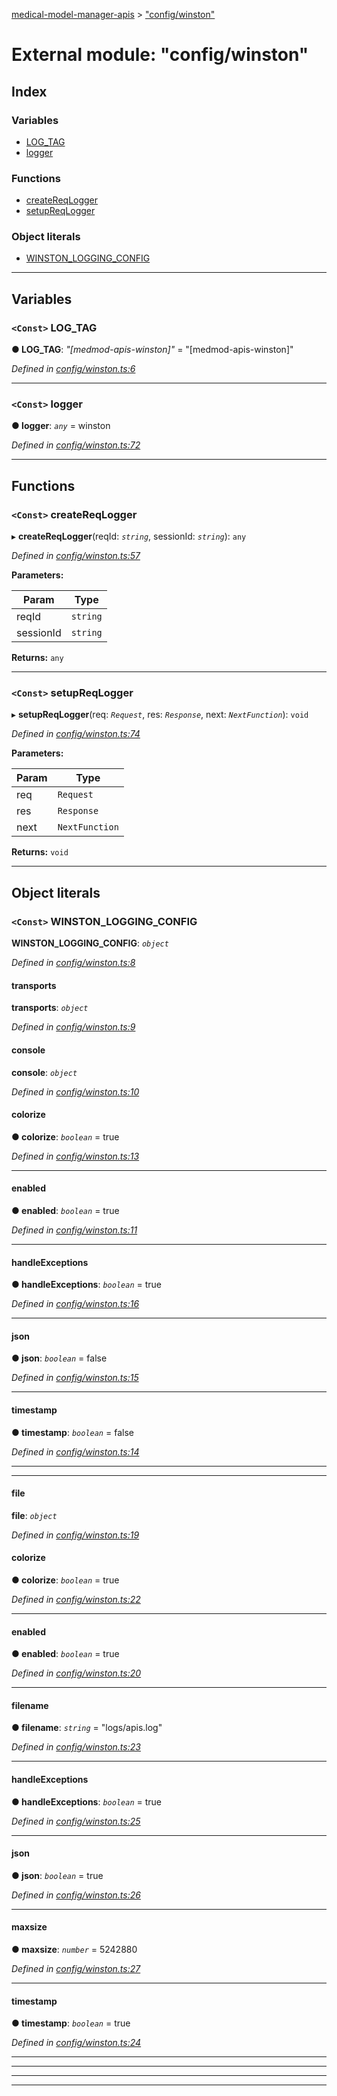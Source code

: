 [medical-model-manager-apis](../README.md) > ["config/winston"](../modules/_config_winston_.md)

# External module: "config/winston"

## Index

### Variables

* [LOG_TAG](_config_winston_.md#log_tag)
* [logger](_config_winston_.md#logger)

### Functions

* [createReqLogger](_config_winston_.md#createreqlogger)
* [setupReqLogger](_config_winston_.md#setupreqlogger)

### Object literals

* [WINSTON_LOGGING_CONFIG](_config_winston_.md#winston_logging_config)

---

## Variables

<a id="log_tag"></a>

### `<Const>` LOG_TAG

**● LOG_TAG**: *"[medmod-apis-winston]"* = "[medmod-apis-winston]"

*Defined in [config/winston.ts:6](https://github.com/drryanjames/medical-model-management-apis/blob/f5b2e31/src/config/winston.ts#L6)*

___
<a id="logger"></a>

### `<Const>` logger

**● logger**: *`any`* =  winston

*Defined in [config/winston.ts:72](https://github.com/drryanjames/medical-model-management-apis/blob/f5b2e31/src/config/winston.ts#L72)*

___

## Functions

<a id="createreqlogger"></a>

### `<Const>` createReqLogger

▸ **createReqLogger**(reqId: *`string`*, sessionId: *`string`*): `any`

*Defined in [config/winston.ts:57](https://github.com/drryanjames/medical-model-management-apis/blob/f5b2e31/src/config/winston.ts#L57)*

**Parameters:**

| Param | Type |
| ------ | ------ |
| reqId | `string` |
| sessionId | `string` |

**Returns:** `any`

___
<a id="setupreqlogger"></a>

### `<Const>` setupReqLogger

▸ **setupReqLogger**(req: *`Request`*, res: *`Response`*, next: *`NextFunction`*): `void`

*Defined in [config/winston.ts:74](https://github.com/drryanjames/medical-model-management-apis/blob/f5b2e31/src/config/winston.ts#L74)*

**Parameters:**

| Param | Type |
| ------ | ------ |
| req | `Request` |
| res | `Response` |
| next | `NextFunction` |

**Returns:** `void`

___

## Object literals

<a id="winston_logging_config"></a>

### `<Const>` WINSTON_LOGGING_CONFIG

**WINSTON_LOGGING_CONFIG**: *`object`*

*Defined in [config/winston.ts:8](https://github.com/drryanjames/medical-model-management-apis/blob/f5b2e31/src/config/winston.ts#L8)*

<a id="winston_logging_config.transports"></a>

####  transports

**transports**: *`object`*

*Defined in [config/winston.ts:9](https://github.com/drryanjames/medical-model-management-apis/blob/f5b2e31/src/config/winston.ts#L9)*

<a id="winston_logging_config.transports.console"></a>

####  console

**console**: *`object`*

*Defined in [config/winston.ts:10](https://github.com/drryanjames/medical-model-management-apis/blob/f5b2e31/src/config/winston.ts#L10)*

<a id="winston_logging_config.transports.console.colorize"></a>

####  colorize

**● colorize**: *`boolean`* = true

*Defined in [config/winston.ts:13](https://github.com/drryanjames/medical-model-management-apis/blob/f5b2e31/src/config/winston.ts#L13)*

___
<a id="winston_logging_config.transports.console.enabled"></a>

####  enabled

**● enabled**: *`boolean`* = true

*Defined in [config/winston.ts:11](https://github.com/drryanjames/medical-model-management-apis/blob/f5b2e31/src/config/winston.ts#L11)*

___
<a id="winston_logging_config.transports.console.handleexceptions"></a>

####  handleExceptions

**● handleExceptions**: *`boolean`* = true

*Defined in [config/winston.ts:16](https://github.com/drryanjames/medical-model-management-apis/blob/f5b2e31/src/config/winston.ts#L16)*

___
<a id="winston_logging_config.transports.console.json"></a>

####  json

**● json**: *`boolean`* = false

*Defined in [config/winston.ts:15](https://github.com/drryanjames/medical-model-management-apis/blob/f5b2e31/src/config/winston.ts#L15)*

___
<a id="winston_logging_config.transports.console.timestamp"></a>

####  timestamp

**● timestamp**: *`boolean`* = false

*Defined in [config/winston.ts:14](https://github.com/drryanjames/medical-model-management-apis/blob/f5b2e31/src/config/winston.ts#L14)*

___

___
<a id="winston_logging_config.transports.file"></a>

####  file

**file**: *`object`*

*Defined in [config/winston.ts:19](https://github.com/drryanjames/medical-model-management-apis/blob/f5b2e31/src/config/winston.ts#L19)*

<a id="winston_logging_config.transports.file.colorize-1"></a>

####  colorize

**● colorize**: *`boolean`* = true

*Defined in [config/winston.ts:22](https://github.com/drryanjames/medical-model-management-apis/blob/f5b2e31/src/config/winston.ts#L22)*

___
<a id="winston_logging_config.transports.file.enabled-1"></a>

####  enabled

**● enabled**: *`boolean`* = true

*Defined in [config/winston.ts:20](https://github.com/drryanjames/medical-model-management-apis/blob/f5b2e31/src/config/winston.ts#L20)*

___
<a id="winston_logging_config.transports.file.filename"></a>

####  filename

**● filename**: *`string`* = "logs/apis.log"

*Defined in [config/winston.ts:23](https://github.com/drryanjames/medical-model-management-apis/blob/f5b2e31/src/config/winston.ts#L23)*

___
<a id="winston_logging_config.transports.file.handleexceptions-1"></a>

####  handleExceptions

**● handleExceptions**: *`boolean`* = true

*Defined in [config/winston.ts:25](https://github.com/drryanjames/medical-model-management-apis/blob/f5b2e31/src/config/winston.ts#L25)*

___
<a id="winston_logging_config.transports.file.json-1"></a>

####  json

**● json**: *`boolean`* = true

*Defined in [config/winston.ts:26](https://github.com/drryanjames/medical-model-management-apis/blob/f5b2e31/src/config/winston.ts#L26)*

___
<a id="winston_logging_config.transports.file.maxsize"></a>

####  maxsize

**● maxsize**: *`number`* = 5242880

*Defined in [config/winston.ts:27](https://github.com/drryanjames/medical-model-management-apis/blob/f5b2e31/src/config/winston.ts#L27)*

___
<a id="winston_logging_config.transports.file.timestamp-1"></a>

####  timestamp

**● timestamp**: *`boolean`* = true

*Defined in [config/winston.ts:24](https://github.com/drryanjames/medical-model-management-apis/blob/f5b2e31/src/config/winston.ts#L24)*

___

___

___

___

